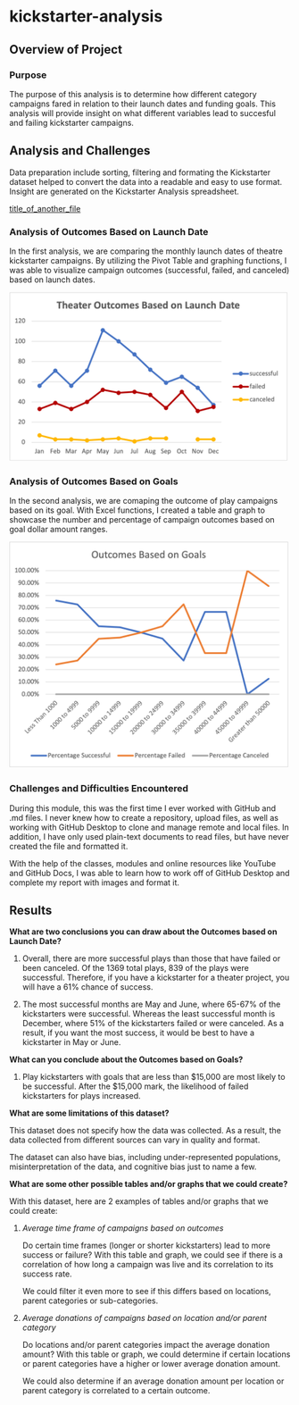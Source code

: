 # kickstarter-analysis

## Overview of Project

### Purpose
The purpose of this analysis is to determine how different category campaigns fared in relation to their launch dates and funding goals. This analysis will provide insight on what different variables lead to succesful and failing kickstarter campaigns. 

## Analysis and Challenges

Data preparation include sorting, filtering and formating the Kickstarter dataset helped to convert the data into a readable and easy to use format. Insight are generated on the Kickstarter Analysis spreadsheet. 

<a href="Kickstarter_Challenge.xlsx">title_of_another_file</a>

### Analysis of Outcomes Based on Launch Date

In the first analysis, we are comparing the monthly launch dates of theatre kickstarter campaigns. By utilizing the Pivot Table and graphing functions, I was able to visualize campaign outcomes (successful, failed, and canceled) based on launch dates. 

<img src="Resources/Theater_Outcomes_vs_Launch.png" width="500">

### Analysis of Outcomes Based on Goals

In the second analysis, we are comaping the outcome of play campaigns based on its goal. With Excel functions, I created a table and graph to showcase the number and percentage of campaign outcomes based on goal dollar amount ranges. 

<img src="Resources/Outcomes_vs_Goals.png" width="500">

### Challenges and Difficulties Encountered

During this module, this was the first time I ever worked with GitHub and .md files. I never knew how to create a repository, upload files, as well as working with GitHub Desktop to clone and manage remote and local files. In addition, I have only used plain-text documents to read files, but have never created the file and formatted it. 

With the help of the classes, modules and online resources like YouTube and GitHub Docs, I was able to learn how to work off of GitHub Desktop and complete my report with images and format it.

## Results

**What are two conclusions you can draw about the Outcomes based on Launch Date?**

1. Overall, there are more successful plays than those that have failed or been canceled. Of the 1369 total plays, 839 of the plays were successful. Therefore, if you have a kickstarter for a theater project, you will have a 61% chance of success. 

2. The most successful months are May and June, where 65-67% of the kickstarters were successful. Whereas the least successful month is December, where 51% of the kickstarters failed or were canceled. As a result, if you want the most success, it would be best to have a kickstarter in May or June. 

**What can you conclude about the Outcomes based on Goals?**

1. Play kickstarters with goals that are less than $15,000 are most likely to be successful. After the $15,000 mark, the likelihood of failed kickstarters for plays increased. 

**What are some limitations of this dataset?**

This dataset does not specify how the data was collected. As a result, the data collected from different sources can vary in quality and format. 

The dataset can also have bias, including under-represented populations, misinterpretation of the data, and cognitive bias just to name a few. 

**What are some other possible tables and/or graphs that we could create?**

With this dataset, here are 2 examples of tables and/or graphs that we could create: 

1. *Average time frame of campaigns based on outcomes*

	Do certain time frames (longer or shorter kickstarters) lead to more success or failure? With this table and graph, we could see if there is a correlation of how long a campaign was live and its correlation to its success rate. 

	We could filter it even more to see if this differs based on locations, parent categories or sub-categories. 

2. *Average donations of campaigns based on location and/or parent category*

	Do locations and/or parent categories impact the average donation amount? With this table or graph, we could determine if certain locations or parent categories have a higher or lower average donation amount.

	We could also determine if an average donation amount per location or parent category is correlated to a certain outcome. 


